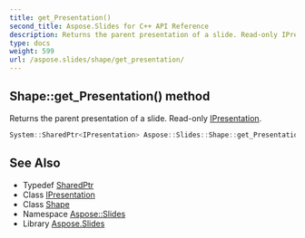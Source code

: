 ```yaml
---
title: get_Presentation()
second_title: Aspose.Slides for C++ API Reference
description: Returns the parent presentation of a slide. Read-only IPresentation.
type: docs
weight: 599
url: /aspose.slides/shape/get_presentation/
---
```

## Shape::get_Presentation() method


Returns the parent presentation of a slide. Read-only [IPresentation](../../ipresentation/).

```cpp
System::SharedPtr<IPresentation> Aspose::Slides::Shape::get_Presentation() override
```

## See Also

* Typedef [SharedPtr](../../../system/sharedptr/)
* Class [IPresentation](../../ipresentation/)
* Class [Shape](../)
* Namespace [Aspose::Slides](../../)
* Library [Aspose.Slides](../../../)